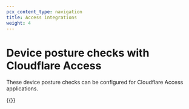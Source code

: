 ```yaml
---
pcx_content_type: navigation
title: Access integrations
weight: 4
---
```


# Device posture checks with Cloudflare Access

These device posture checks can be configured for Cloudflare Access applications.

{{<directory-listing>}}